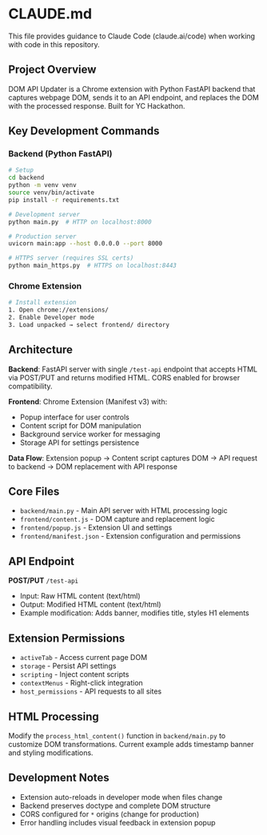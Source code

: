 # CLAUDE.md

This file provides guidance to Claude Code (claude.ai/code) when working with code in this repository.

## Project Overview

DOM API Updater is a Chrome extension with Python FastAPI backend that captures webpage DOM, sends it to an API endpoint, and replaces the DOM with the processed response. Built for YC Hackathon.

## Key Development Commands

### Backend (Python FastAPI)
```bash
# Setup
cd backend
python -m venv venv
source venv/bin/activate
pip install -r requirements.txt

# Development server
python main.py  # HTTP on localhost:8000

# Production server
uvicorn main:app --host 0.0.0.0 --port 8000

# HTTPS server (requires SSL certs)
python main_https.py  # HTTPS on localhost:8443
```

### Chrome Extension
```bash
# Install extension
1. Open chrome://extensions/
2. Enable Developer mode
3. Load unpacked → select frontend/ directory
```

## Architecture

**Backend**: FastAPI server with single `/test-api` endpoint that accepts HTML via POST/PUT and returns modified HTML. CORS enabled for browser compatibility.

**Frontend**: Chrome Extension (Manifest v3) with:
- Popup interface for user controls
- Content script for DOM manipulation 
- Background service worker for messaging
- Storage API for settings persistence

**Data Flow**: Extension popup → Content script captures DOM → API request to backend → DOM replacement with API response

## Core Files

- `backend/main.py` - Main API server with HTML processing logic
- `frontend/content.js` - DOM capture and replacement logic
- `frontend/popup.js` - Extension UI and settings
- `frontend/manifest.json` - Extension configuration and permissions

## API Endpoint

**POST/PUT** `/test-api`
- Input: Raw HTML content (text/html)
- Output: Modified HTML content (text/html)
- Example modification: Adds banner, modifies title, styles H1 elements

## Extension Permissions

- `activeTab` - Access current page DOM
- `storage` - Persist API settings
- `scripting` - Inject content scripts
- `contextMenus` - Right-click integration
- `host_permissions` - API requests to all sites

## HTML Processing

Modify the `process_html_content()` function in `backend/main.py` to customize DOM transformations. Current example adds timestamp banner and styling modifications.

## Development Notes

- Extension auto-reloads in developer mode when files change
- Backend preserves doctype and complete DOM structure
- CORS configured for `*` origins (change for production)
- Error handling includes visual feedback in extension popup